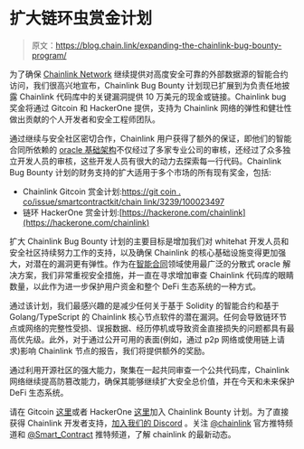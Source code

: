 # 扩大链环虫赏金计划

> 原文：<https://blog.chain.link/expanding-the-chainlink-bug-bounty-program/>

为了确保 [Chainlink Network](https://chain.link/) 继续提供对高度安全可靠的外部数据源的智能合约访问，我们很高兴地宣布，Chainlink Bug Bounty 计划现已扩展到为负责任地披露 Chainlink 代码库中的关键漏洞提供 10 万美元的现金或链接。Chainlink bug 奖金将通过 Gitcoin 和 HackerOne 提供，支持为 Chainlink 网络的弹性和健壮性做出贡献的个人开发者和安全工程师团队。

通过继续与安全社区密切合作，Chainlink 用户获得了额外的保证，即他们的智能合同所依赖的 [oracle 基础架构](https://chain.link/education/blockchain-oracles)不仅经过了多家专业公司的审核，还经过了众多独立开发人员的审核，这些开发人员有很大的动力去探索每一行代码。Chainlink Bug Bounty 计划的财务支持的扩大适用于多个市场的所有现有奖金，包括:

*   Chainlink Gitcoin 赏金计划:[https://git coin . co/issue/smartcontractkit/chain link/3239/100023497](https://gitcoin.co/issue/smartcontractkit/chainlink/3239/100023497)
*   链环 HackerOne 赏金计划:[https://hackerone.com/chainlink](https://hackerone.com/chainlink)

扩大 Chainlink Bug Bounty 计划的主要目标是增加我们对 whitehat 开发人员和安全社区持续努力工作的支持，以及确保 Chainlink 的核心基础设施变得更加强大，对潜在的漏洞更有弹性。作为在[智能合同](https://chain.link/education/smart-contracts)领域使用最广泛的分散式 oracle 解决方案，我们非常重视安全措施，并一直在寻求增加审查 Chainlink 代码库的眼睛数量，以此作为进一步保护用户资金和整个 DeFi 生态系统的一种方式。

通过该计划，我们最感兴趣的是减少任何关于基于 Solidity 的智能合约和基于 Golang/TypeScript 的 Chainlink 核心节点软件的潜在漏洞。任何会导致链环节点或网络的完整性受损、误报数据、经历停机或导致资金直接损失的问题都具有最高优先级。此外，对于通过公开可用的表面(例如，通过 p2p 网络或使用链上请求)影响 Chainlink 节点的报告，我们将提供额外的奖励。

通过利用开源社区的强大能力，聚集在一起共同审查一个公共代码库，Chainlink 网络继续提高防篡改能力，确保其能够继续扩大安全总价值，并在今天和未来保护 DeFi 生态系统。

请在 Gitcoin [这里](https://gitcoin.co/issue/smartcontractkit/chainlink/3239/100023497)或者 HackerOne [这里](https://hackerone.com/chainlink)加入 Chainlink Bounty 计划。为了直接获得 Chainlink 开发者支持，[加入我们的 Discord](https://discord.gg/aSK4zew) 。关注 [@chainlink](https://twitter.com/chainlink) 官方推特频道和 [@Smart_Contract](https://twitter.com/Smart_Contract) 推特频道，了解 chainlink 的最新动态。